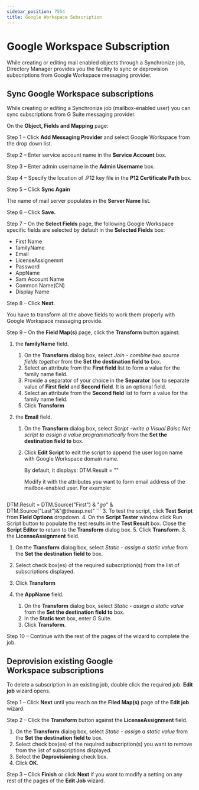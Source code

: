 ```yaml
---
sidebar_position: 7554
title: Google Workspace Subscription
---
```


# Google Workspace Subscription

While creating or editing mail enabled objects through a Synchronize job, Directory Manager provides you the facility to sync or deprovision subscriptions from Google Workspace messaging provider.

## Sync Google Workspace subscriptions

While creating or editing a Synchronize job (mailbox-enabled user) you can sync subscriptions from G Suite messaging provider.

On the **Object, Fields and Mapping** page:

Step 1 – Click **Add Messaging Provider** and select Google Workspace from the drop down list.

Step 2 – Enter service account name in the **Service Account** box.

Step 3 – Enter admin username in the **Admin Username** box.

Step 4 – Specify the location of .P12 key file in the **P12 Certificate Path** box.

Step 5 – Click **Sync Again**

The name of mail server populates in the **Server Name** list.

Step 6 – Click **Save.**

Step 7 – On the **Select Fields** page, the following Google Workspace specific fields are selected by default in the **Selected Fields** box:

* First Name
* familyName
* Email
* LicenseAssignemnt
* Password
* AppName
* Sam Account Name
* Common Name(CN)
* Display Name

Step 8 –  Click **Next**.

You have to transform all the above fields to work them properly with Google Workspace messaging provide.

Step 9 – On the **Field Map(s)** page, click the **Transform** button against:

1. the **familyName** field.

   1. On the **Transform** dialog box, select *Join - combine two source fields together* from the **Set the destination field to** box.
   2. Select an attribute from the **First field** list to form a value for the family name field.
   3. Provide a separator of your choice in the **Separator** box to separate value of **First field** and **Second field**. It is an optional field.
   4. Select an attribute from the **Second field** list to form a value for the family name field.
   5. Click **Transform**
2. the **Email** field.

   1. On the **Transform** dialog box, select *Script -write a Visual Baisc.Net script to assign a value programmatically* from the **Set the destination field to** box.
   2. Click **Edit Script** to edit the script to append the user logon name with Google Workspace domain name.

      By default, it displays: DTM.Result = ""

      Modify it with the attributes you want to form email address of the mailbox-enabled user. For example:

      ```
DTM.Result = DTM.Source("First") & "_go_" & DTM.Source("Last")&"@theasp.net"
      ```
3. To test the script, click **Test Script** from **Field Options** dropdown.
   4. On the **Script Tester** window click Run Script button to populate the test results in the **Test Result** box. Close the **Script Editor** to return to the **Transform** dialog box.
   5. Click **Transform**.
3. the **LicenseAssignment** field.

   1. On the **Transform** dialog box, select *Static - assign a static value* from the **Set the destination field to** box.
   2. Select check box(es) of the required subscription(s) from the list of subscriptions displayed.
   3. Click **Transform**
4. the **AppName** field.

   1. On the **Transform** dialog box, select *Static - assign a static value* from the **Set the destination field to** box.
   2. In the **Static text** box, enter G Suite.
   3. Click **Transform**.

Step 10 – Continue with the rest of the pages of the wizard to complete the job.

## Deprovision existing Google Workspace subscriptions

To delete a subscription in an existing job, double click the required job. **Edit job** wizard opens.

Step 1 – Click **Next** until you reach on the **Filed Map(s)** page of the **Edit job** wizard.

Step 2 – Click the **Transform** button against the **LicenseAssignment** field.

1. On the **Transform** dialog box, select *Static - assign a static value* from the **Set the destination field to** box.
2. Select check box(es) of the required subscription(s) you want to remove from the list of subscriptions displayed.
3. Select the **Deprovisioning** check box.
4. Click **OK**.

Step 3 – Click **Finish** or click **Next** if you want to modify a setting on any rest of the pages of the **Edit Job** wizard.